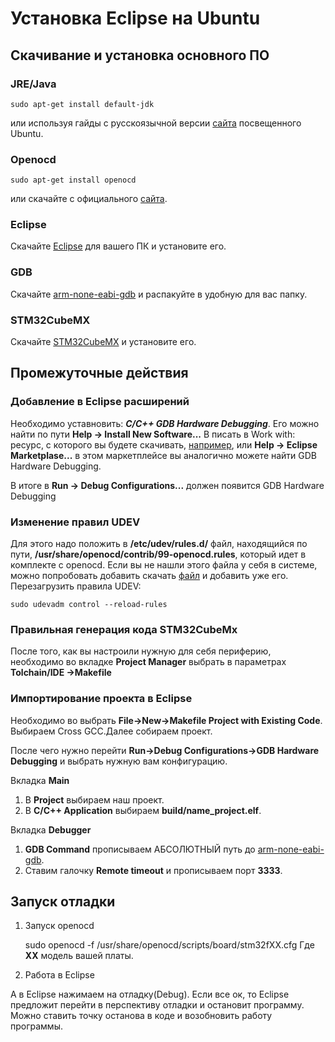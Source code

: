 # Установка Eclipse на Ubuntu #
## Скачивание и установка основного ПО ##

### JRE/Java ###
	sudo apt-get install default-jdk
или используя гайды с русскоязычной версии [сайта](https://help.ubuntu.ru/wiki/java) посвещенного Ubuntu.
### Openocd ###
	sudo apt-get install openocd
или скачайте с официального [сайта](http://openocd.org/).
### Eclipse ###
Скачайте [Eclipse](https://www.eclipse.org/downloads/download.php?file=/oomph/epp/2019-12/R/eclipse-inst-linux64.tar.gz) для вашего ПК и установите его. 
### <a name="GBD"></a> GDB ###
Скачайте [arm-none-eabi-gdb](https://developer.arm.com/tools-and-software/open-source-software/developer-tools/gnu-toolchain/gnu-rm/downloads) и распакуйте в удобную для вас папку.
### STM32CubeMX ###
Скачайте [STM32CubeMX](https://www.st.com/en/development-tools/stm32cubemx.html) и установите его. 


## Промежуточные действия ##

### Добавление в Eclipse расширений ###
Необходимо уставновить: ***С/С++ GDB Hardware Debugging***. Его можно найти по пути
**Help -> Install New Software...**
В писать в Work with: ресурс, с которого вы будете скачивать, [например](https://download.eclipse.org/releases/2019-12/),
или **Help -> Eclipse Marketplase...** в этом маркетплейсе вы аналогично можете найти GDB Hardware Debugging.

В итоге в **Run -> Debug Configurations...** должен появится GDB Hardware Debugging

### Изменение правил UDEV  ###
Для этого надо положить в **/etc/udev/rules.d/** файл, находящийся по пути, **/usr/share/openocd/contrib/99-openocd.rules**, который идет в комплекте с openocd. 
Если вы не нашли этого файла у себя в системе, можно попробовать добавить скачать [файл](https://github.com/ntfreak/openocd/blob/master/contrib/60-openocd.rules) и добавить уже его. 
Перезагрузить правила UDEV:

	sudo udevadm control --reload-rules


### Правильная генерация кода STM32CubeMx ###
После того, как вы настроили нужную для себя периферию, необходимо во вкладке **Project Manager** выбрать в параметрах **Tolchain/IDE ->Makefile**

### Импортирование проекта в Eclipse ###
Необходимо во выбрать **File->New->Makefile Project with Existing Code**. Выбираем Cross GCC.Далее собираем проект.

После чего нужно перейти **Run->Debug Configurations->GDB Hardware Debugging** и выбрать нужную вам конфигурацию.

Вкладка **Main**

1. В **Project** выбираем наш проект. 
2. В **C/C++ Application** выбираем **build/name_project.elf**.

Вкладка **Debugger**

1. **GDB Command** прописываем AБСОЛЮТНЫЙ путь до [arm-none-eabi-gdb](#GDB).
2. Ставим галочку **Remote timeout** и прописываем порт **3333**.

## Запуск отладки ##
1. Запуск openocd

	sudo openocd  -f /usr/share/openocd/scripts/board/stm32fXX.cfg
Где **XX** модель вашей платы. 
2. Работа в Eclipse

А в Eclipse нажимаем на отладку(Debug). Если все ок, то Eclipse предложит перейти в перспективу отладки и остановит программу. Можно ставить точку останова в коде и возобновить работу программы.